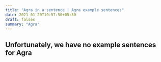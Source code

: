 ```yaml
---
title: "Agra in a sentence | Agra example sentences"
date: 2021-01-20T19:57:50+05:30
draft: falses
summary: "Agra"
---
```

## Unfortunately, we have no example sentences for Agra                 
